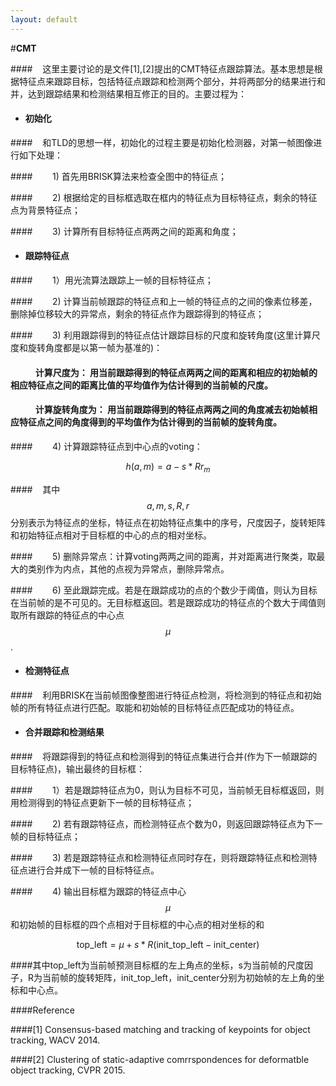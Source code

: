```yaml
---
layout: default
---
```


#**CMT**

####&nbsp;&nbsp;&nbsp;&nbsp;这里主要讨论的是文件[1],[2]提出的CMT特征点跟踪算法。基本思想是根据特征点来跟踪目标，包括特征点跟踪和检测两个部分，并将两部分的结果进行和并，达到跟踪结果和检测结果相互修正的目的。主要过程为：

- <h4><b>初始化</b></h4>

####&nbsp;&nbsp;&nbsp;&nbsp;和TLD的思想一样，初始化的过程主要是初始化检测器，对第一帧图像进行如下处理：
  
####&nbsp;&nbsp;&nbsp;&nbsp;&nbsp;&nbsp;&nbsp;&nbsp;1) 首先用BRISK算法来检查全图中的特征点；

####&nbsp;&nbsp;&nbsp;&nbsp;&nbsp;&nbsp;&nbsp;&nbsp;2) 根据给定的目标框选取在框内的特征点为目标特征点，剩余的特征点为背景特征点；

####&nbsp;&nbsp;&nbsp;&nbsp;&nbsp;&nbsp;&nbsp;&nbsp;3) 计算所有目标特征点两两之间的距离和角度；


- <h4><b>跟踪特征点</b></h4>

####&nbsp;&nbsp;&nbsp;&nbsp;&nbsp;&nbsp;&nbsp;&nbsp;1）用光流算法跟踪上一帧的目标特征点；

####&nbsp;&nbsp;&nbsp;&nbsp;&nbsp;&nbsp;&nbsp;&nbsp;2) 计算当前帧跟踪的特征点和上一帧的特征点的之间的像素位移差，删除掉位移较大的异常点，剩余的特征点作为跟踪得到的特征点；

####&nbsp;&nbsp;&nbsp;&nbsp;&nbsp;&nbsp;&nbsp;&nbsp;3) 利用跟踪得到的特征点估计跟踪目标的尺度和旋转角度(这里计算尺度和旋转角度都是以第一帧为基准的)：

#### &nbsp;&nbsp;&nbsp;&nbsp;&nbsp;&nbsp;&nbsp;&nbsp;&nbsp;&nbsp;&nbsp;&nbsp;计算尺度为： 用当前跟踪得到的特征点两两之间的距离和相应的初始帧的相应特征点之间的距离比值的平均值作为估计得到的当前帧的尺度。

#### &nbsp;&nbsp;&nbsp;&nbsp;&nbsp;&nbsp;&nbsp;&nbsp;&nbsp;&nbsp;&nbsp;&nbsp;计算旋转角度为： 用当前跟踪得到的特征点两两之间的角度减去初始帧相应特征点之间的角度得到的平均值作为估计得到的当前帧的旋转角度。

####&nbsp;&nbsp;&nbsp;&nbsp;&nbsp;&nbsp;&nbsp;&nbsp;4) 计算跟踪特征点到中心点的voting： 

$$h(a,m) = a-s*Rr_{m}$$

####&nbsp;&nbsp;&nbsp;&nbsp;其中$$a,m,s,R,r$$分别表示为特征点的坐标，特征点在初始特征点集中的序号，尺度因子，旋转矩阵和初始特征点相对于目标框的中心的点的相对坐标。

####&nbsp;&nbsp;&nbsp;&nbsp;&nbsp;&nbsp;&nbsp;&nbsp;5) 删除异常点：计算voting两两之间的距离，并对距离进行聚类，取最大的类别作为内点，其他的点视为异常点，删除异常点。

####&nbsp;&nbsp;&nbsp;&nbsp;&nbsp;&nbsp;&nbsp;&nbsp;6) 至此跟踪完成。若是在跟踪成功的点的个数少于阈值，则认为目标在当前帧的是不可见的。无目标框返回。若是跟踪成功的特征点的个数大于阈值则取所有跟踪的特征点的中心点$$\mu$$.

- <h4><b>检测特征点</b></h4>
 
####&nbsp;&nbsp;&nbsp;&nbsp;利用BRISK在当前帧图像整图进行特征点检测，将检测到的特征点和初始帧的所有特征点进行匹配。取能和初始帧的目标特征点匹配成功的特征点。
- <h4><b>合并跟踪和检测结果</b></h4> 

####&nbsp;&nbsp;&nbsp;&nbsp;将跟踪得到的特征点和检测得到的特征点集进行合并(作为下一帧跟踪的目标特征点)，输出最终的目标框：

####&nbsp;&nbsp;&nbsp;&nbsp;&nbsp;&nbsp;&nbsp;&nbsp;1）若是跟踪特征点为0，则认为目标不可见，当前帧无目标框返回，则用检测得到的特征点更新下一帧的目标特征点；

####&nbsp;&nbsp;&nbsp;&nbsp;&nbsp;&nbsp;&nbsp;&nbsp;2) 若有跟踪特征点，而检测特征点个数为0，则返回跟踪特征点为下一帧的目标特征点；

####&nbsp;&nbsp;&nbsp;&nbsp;&nbsp;&nbsp;&nbsp;&nbsp;3) 若是跟踪特征点和检测特征点同时存在，则将跟踪特征点和检测特征点进行合并成下一帧的目标特征点。

####&nbsp;&nbsp;&nbsp;&nbsp;&nbsp;&nbsp;&nbsp;&nbsp;4) 输出目标框为跟踪的特征点中心$$\mu$$和初始帧的目标框的四个点相对于目标框的中心点的相对坐标的和

$$\text{top_left} = \mu + s*R(\text{init_top_left}-\text{init_center})$$

####其中top_left为当前帧预测目标框的左上角点的坐标，s为当前帧的尺度因子，R为当前帧的旋转矩阵，init_top_left，init_center分别为初始帧的左上角的坐标和中心点。


####Reference

####[1] Consensus-based matching and tracking of keypoints for object tracking, WACV 2014.

####[2] Clustering of static-adaptive comrrspondences for deformatble object tracking, CVPR 2015.